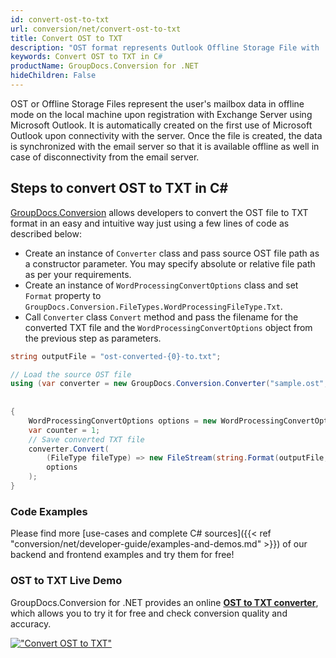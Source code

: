 ```yaml
---
id: convert-ost-to-txt
url: conversion/net/convert-ost-to-txt
title: Convert OST to TXT
description: "OST format represents Outlook Offline Storage File with .ost extension. Learn how to convert OST to TXT file programmatically in C# language using GroupDocs.Conversion for .NET library."
keywords: Convert OST to TXT in C#
productName: GroupDocs.Conversion for .NET
hideChildren: False
---
```


OST or Offline Storage Files represent the user's mailbox data in offline mode on the local machine upon registration with Exchange Server using Microsoft Outlook. It is automatically created on the first use of Microsoft Outlook upon connectivity with the server. Once the file is created, the data is synchronized with the email server so that it is available offline as well in case of disconnectivity from the email server.

## Steps to convert OST to TXT in C#

[GroupDocs.Conversion](https://products.groupdocs.com/conversion/net) allows developers to convert the OST file to TXT format in an easy and intuitive way just using a few lines of code as described below:

* Create an instance of `Converter` class and pass source OST file path as a constructor parameter. You may specify absolute or relative file path as per your requirements. 
* Create an instance of `WordProcessingConvertOptions` class and set `Format` property to `GroupDocs.Conversion.FileTypes.WordProcessingFileType.Txt`.
* Call `Converter` class `Convert` method and pass the filename for the converted TXT file and the `WordProcessingConvertOptions` object from the previous step as parameters.

```csharp
string outputFile = "ost-converted-{0}-to.txt";

// Load the source OST file
using (var converter = new GroupDocs.Conversion.Converter("sample.ost", fileType => fileType == PersonalStorageFileType.Ost
                                                                                                    ? new PersonalStorageLoadOptions()
                                                                                                    : null))
{
    WordProcessingConvertOptions options = new WordProcessingConvertOptions { Format = GroupDocs.Conversion.FileTypes.WordProcessingFileType.Txt };
	var counter = 1;
    // Save converted TXT file
    converter.Convert(
		(FileType fileType) => new FileStream(string.Format(outputFile, counter++), FileMode.Create),
        options
    );            
}
```

### Code Examples

Please find more [use-cases and complete C# sources]({{< ref "conversion/net/developer-guide/examples-and-demos.md" >}}) of our backend and frontend examples and try them for free!

### OST to TXT Live Demo

GroupDocs.Conversion for .NET provides an online [**OST to TXT converter**](https://products.groupdocs.app/conversion/ost-to-txt), which allows you to try it for free and check conversion quality and accuracy.

[!["Convert OST to TXT"](conversion/net/images/convert-to-txt/convert-ost-to-txt.png)](https://products.groupdocs.app/conversion/ost-to-txt)